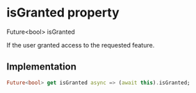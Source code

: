 


# isGranted property









Future&lt;bool> isGranted
  




<p>If the user granted access to the requested feature.</p>



## Implementation

```dart
Future<bool> get isGranted async => (await this).isGranted;
```








